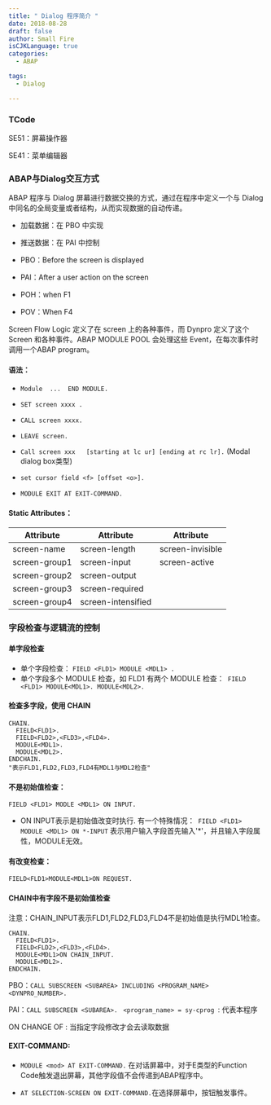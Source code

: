 ```yaml
---
title: " Dialog 程序简介 "
date: 2018-08-28
draft: false
author: Small Fire
isCJKLanguage: true
categories: 
  - ABAP

tags: 
  - Dialog

---
```


### TCode

SE51：屏幕操作器

SE41：菜单编辑器

### ABAP与Dialog交互方式

ABAP 程序与 Dialog 屏幕进行数据交换的方式，通过在程序中定义一个与 Dialog 中同名的全局变量或者结构，从而实现数据的自动传递。

- 加载数据：在 PBO 中实现

- 推送数据：在 PAI 中控制

- PBO：Before the screen is displayed
  
- PAI：After a user action on the screen
  
- POH：when F1
  
- POV：When F4

Screen Flow Logic 定义了在 screen 上的各种事件，而 Dynpro 定义了这个 Screen 和各种事件。ABAP MODULE POOL 会处理这些 Event，在每次事件时调用一个ABAP program。

#### 语法：

- `Module  ...  END MODULE. `

- `SET screen xxxx .` 

- `CALL screen xxxx.`

- `LEAVE screen.`          
  
- `Call screen xxx   [starting at lc ur] [ending at rc lr].`   (Modal dialog box类型)
  
- `set cursor field <f> [offset <o>].  `
- `MODULE EXIT AT EXIT-COMMAND.`

#### Static Attributes：

| Attribute     | Attribute          | Attribute        |
| ------------- | ------------------ | ---------------- |
| screen-name   | screen-length      | screen-invisible |
| screen-group1 | screen-input       | screen-active    |
| screen-group2 | screen-output      |                  |
| screen-group3 | screen-required    |                  |
| screen-group4 | screen-intensified |                  |

### 字段检查与逻辑流的控制

#### 单字段检查

- 单个字段检查： `FIELD <FLD1> MODULE <MDL1> .`
- 单个字段多个 MODULE 检查，如 FLD1 有两个 MODULE 检查：` FIELD <FLD1> MODULE<MDL1>.
  MODULE<MDL2>.`

#### 检查多字段，使用 CHAIN

```ABAP
CHAIN.
  FIELD<FLD1>.
  FIELD<FLD2>,<FLD3>,<FLD4>.
  MODULE<MDL1>.
  MODULE<MDL2>.
ENDCHAIN.
"表示FLD1,FLD2,FLD3,FLD4有MDL1与MDL2检查"
```

#### 不是初始值检查：

`FIELD <FLD1> MODLE <MDL1> ON INPUT.`

- ON INPUT表示是初始值改变时执行.
  有一个特殊情况：` FIELD <FLD1> MODULE <MDL1> ON *-INPUT`
  表示用户输入字段首先输入'*'，并且输入字段属性，MODULE无效。

#### 有改变检查：

`FIELD<FLD1>MODULE<MDL1>ON REQUEST.`

#### CHAIN中有字段不是初始值检查

注意：CHAIN_INPUT表示FLD1,FLD2,FLD3,FLD4不是初始值是执行MDL1检查。

```ABAP
CHAIN.
  FIELD<FLD1>.
  FIELD<FLD2>,<FLD3>,<FLD4>.
  MODULE<MDL1>ON CHAIN_INPUT.
  MODULE<MDL2>.
ENDCHAIN.
```

PBO：`CALL SUBSCREEN <SUBAREA> INCLUDING <PROGRAM_NAME> <DYNPRO_NUMBER>.`

PAI：`CALL SUBSCREEN <SUBAREA>. `    `<program_name> = sy-cprog `: 代表本程序

ON CHANGE OF : 当指定字段修改才会去读取数据

#### EXIT-COMMAND:

- `MODULE <mod> AT EXIT-COMMAND.` 在对话屏幕中，对于E类型的Function Code触发退出屏幕，其他字段值不会传递到ABAP程序中。

- `AT SELECTION-SCREEN ON EXIT-COMMAND.`在选择屏幕中，按钮触发事件。



